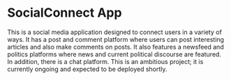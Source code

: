 # SocialConnect App

This is a social media application designed to connect users in a variety of ways. It has a post and comment platform where users can post interesting articles and also make comments on posts. It also features a newsfeed and politics platforms where news and current political discourse are featured. In addition, there is a chat platform. This is an ambitious project; it is currently ongoing and expected to be deployed shortly.
